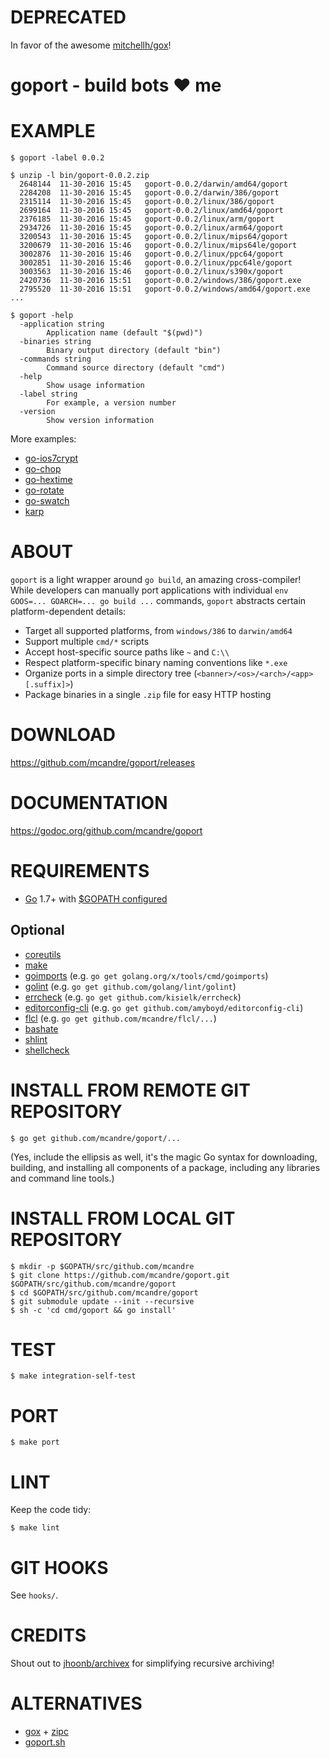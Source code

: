 # DEPRECATED

In favor of the awesome [mitchellh/gox](https://github.com/mitchellh/gox)!

# goport - build bots ♥ me

# EXAMPLE

```
$ goport -label 0.0.2

$ unzip -l bin/goport-0.0.2.zip
  2648144  11-30-2016 15:45   goport-0.0.2/darwin/amd64/goport
  2284208  11-30-2016 15:45   goport-0.0.2/darwin/386/goport
  2315114  11-30-2016 15:45   goport-0.0.2/linux/386/goport
  2699164  11-30-2016 15:45   goport-0.0.2/linux/amd64/goport
  2376185  11-30-2016 15:45   goport-0.0.2/linux/arm/goport
  2934726  11-30-2016 15:45   goport-0.0.2/linux/arm64/goport
  3200543  11-30-2016 15:45   goport-0.0.2/linux/mips64/goport
  3200679  11-30-2016 15:46   goport-0.0.2/linux/mips64le/goport
  3002876  11-30-2016 15:46   goport-0.0.2/linux/ppc64/goport
  3002851  11-30-2016 15:46   goport-0.0.2/linux/ppc64le/goport
  3003563  11-30-2016 15:46   goport-0.0.2/linux/s390x/goport
  2420736  11-30-2016 15:51   goport-0.0.2/windows/386/goport.exe
  2795520  11-30-2016 15:51   goport-0.0.2/windows/amd64/goport.exe
...

$ goport -help
  -application string
        Application name (default "$(pwd)")
  -binaries string
        Binary output directory (default "bin")
  -commands string
        Command source directory (default "cmd")
  -help
        Show usage information
  -label string
        For example, a version number
  -version
        Show version information
```

More examples:

* [go-ios7crypt](https://github.com/mcandre/go-ios7crypt/tree/117ec78f571cbe3bb42313f6a9dd3f77a4aaa322)
* [go-chop](https://github.com/mcandre/go-chop/tree/579da02592cd3d95fd1b56692c9187fb919bac79)
* [go-hextime](https://github.com/mcandre/go-hextime/tree/48df8ab973694e15c2c87ee7b5e521af4f9174bf)
* [go-rotate](https://github.com/mcandre/go-rotate/tree/3bbf4d965631d3fd9606bdf9363e9c6476ac1423)
* [go-swatch](https://github.com/mcandre/go-swatch/commit/1f044fef9fb375e1b20a9d414289e686e70948f8)
* [karp](https://github.com/mcandre/karp/tree/e3713a5ed06f20d78f94e0362f391b0453e13241)

# ABOUT

`goport` is a light wrapper around `go build`, an amazing cross-compiler! While developers can manually port applications with individual `env GOOS=... GOARCH=... go build ...` commands, `goport` abstracts certain platform-dependent details:

* Target all supported platforms, from `windows/386` to `darwin/amd64`
* Support multiple `cmd/*` scripts
* Accept host-specific source paths like `~` and `C:\\`
* Respect platform-specific binary naming conventions like `*.exe`
* Organize ports in a simple directory tree (`<banner>/<os>/<arch>/<app>[.suffix]>`)
* Package binaries in a single `.zip` file for easy HTTP hosting

# DOWNLOAD

https://github.com/mcandre/goport/releases

# DOCUMENTATION

https://godoc.org/github.com/mcandre/goport

# REQUIREMENTS

* [Go](https://golang.org) 1.7+ with [$GOPATH configured](https://gist.github.com/mcandre/ef73fb77a825bd153b7836ddbd9a6ddc)

## Optional

* [coreutils](https://www.gnu.org/software/coreutils/coreutils.html)
* [make](https://www.gnu.org/software/make/)
* [goimports](https://godoc.org/golang.org/x/tools/cmd/goimports) (e.g. `go get golang.org/x/tools/cmd/goimports`)
* [golint](https://github.com/golang/lint) (e.g. `go get github.com/golang/lint/golint`)
* [errcheck](https://github.com/kisielk/errcheck) (e.g. `go get github.com/kisielk/errcheck`)
* [editorconfig-cli](https://github.com/amyboyd/editorconfig-cli) (e.g. `go get github.com/amyboyd/editorconfig-cli`)
* [flcl](https://github.com/mcandre/flcl) (e.g. `go get github.com/mcandre/flcl/...`)
* [bashate](https://github.com/openstack-dev/bashate)
* [shlint](https://rubygems.org/gems/shlint)
* [shellcheck](http://hackage.haskell.org/package/ShellCheck)

# INSTALL FROM REMOTE GIT REPOSITORY

```
$ go get github.com/mcandre/goport/...
```

(Yes, include the ellipsis as well, it's the magic Go syntax for downloading, building, and installing all components of a package, including any libraries and command line tools.)

# INSTALL FROM LOCAL GIT REPOSITORY

```
$ mkdir -p $GOPATH/src/github.com/mcandre
$ git clone https://github.com/mcandre/goport.git $GOPATH/src/github.com/mcandre/goport
$ cd $GOPATH/src/github.com/mcandre/goport
$ git submodule update --init --recursive
$ sh -c 'cd cmd/goport && go install'
```

# TEST

```
$ make integration-self-test
```

# PORT

```
$ make port
```

# LINT

Keep the code tidy:

```
$ make lint
```

# GIT HOOKS

See `hooks/`.

# CREDITS

Shout out to [jhoonb/archivex](https://github.com/jhoonb/archivex) for simplifying recursive archiving!

# ALTERNATIVES

* [gox](https://github.com/mitchellh/gox) + [zipc](https://github.com/mcandre/zipc)
* [goport.sh](https://gist.github.com/mcandre/287a09b12f20d2781aa0875cb97c79fb)
